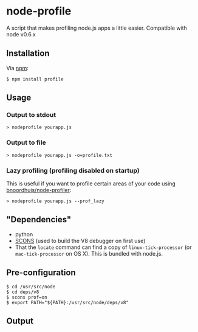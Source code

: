 # node-profile

A script that makes profiling node.js apps a little easier.
Compatible with node v0.6.x

## Installation

Via [npm](http://github.com/isaacs/npm):

    $ npm install profile

## Usage
### Output to stdout
`> nodeprofile yourapp.js`
### Output to file
`> nodeprofile yourapp.js -o=profile.txt`
### Lazy profiling (profiling disabled on startup)
This is useful if you want to profile certain areas of your code using [bnoordhuis/node-profiler](https://github.com/bnoordhuis/node-profiler):

`> nodeprofile yourapp.js --prof_lazy`

## "Dependencies"
* python
* [SCONS](http://www.scons.org/) (used to build the V8 debugger on first use) 
* That the `locate` command can find a copy of `linux-tick-processor` (or `mac-tick-processor` on OS X). This is bundled with node.js.

## Pre-configuration

    $ cd /usr/src/node
    $ cd deps/v8
    $ scons prof=on
    $ export PATH="${PATH}:/usr/src/node/deps/v8"

## Output

<img src="http://mape.me/nodeprofile.png" alt="">
